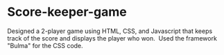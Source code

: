 # Score-keeper-game
Designed a 2-player game using HTML, CSS, and Javascript that keeps track of the score and displays the player who won. 
Used the framework "Bulma" for the CSS code.
